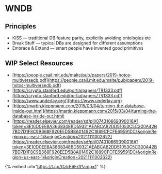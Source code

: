 # WNDB

## Principles

* KISS — traditional DB feature parity, explicitly avoiding ontologies etc
* Break Stuff — typical DBs are designed for different assumptions
* Embrace & Extend — smart people have invented good primitives



## WIP Select Resources

* [https://people.csail.mit.edu/malte/pub/papers/2019-hotos-multiversedb.pdf](https://people.csail.mit.edu/malte/pub/papers/2019-hotos-multiversedb.pdf)
* [https://crypto.stanford.edu/portia/papers/TR1333.pdf](https://crypto.stanford.edu/portia/papers/TR1333.pdf)
* [https://www.underlay.org/](https://www.underlay.org)
* [https://martin.kleppmann.com/2015/03/04/turning-the-database-inside-out.html](https://martin.kleppmann.com/2015/03/04/turning-the-database-inside-out.html)
* [https://reader.elsevier.com/reader/sd/pii/074310669390016A?token=3E10D0EE8A3668348BD59321AEABCA82DD51053C5C300A42B7BD7D1F8C9B668F920EED5B8A01492C1889CFCFE69591DC\&originRegion=us-east-1\&originCreation=20211111002622](https://reader.elsevier.com/reader/sd/pii/074310669390016A?token=3E10D0EE8A3668348BD59321AEABCA82DD51053C5C300A42B7BD7D1F8C9B668F920EED5B8A01492C1889CFCFE69591DC\&originRegion=us-east-1\&originCreation=20211111002622)

{% embed url="https://t.co/GzlrF6ErfI?amp=1" %}
